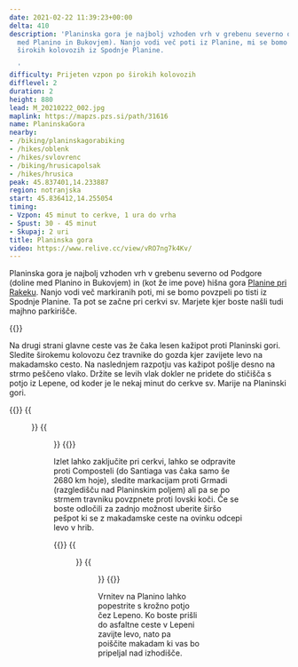 ```yaml
---
date: 2021-02-22 11:39:23+00:00
delta: 410
description: 'Planinska gora je najbolj vzhoden vrh v grebenu severno od Podgore (doline
  med Planino in Bukovjem). Nanjo vodi več poti iz Planine, mi se bomo povzpeli po
  širokih kolovozih iz Spodnje Planine.

  '
difficulty: Prijeten vzpon po širokih kolovozih
difflevel: 2
duration: 2
height: 880
lead: M_20210222_002.jpg
maplink: https://mapzs.pzs.si/path/31616
name: PlaninskaGora
nearby:
- /biking/planinskagorabiking
- /hikes/oblenk
- /hikes/svlovrenc
- /biking/hrusicapolsak
- /hikes/hrusica
peak: 45.837401,14.233887
region: notranjska
start: 45.836412,14.255054
timing:
- Vzpon: 45 minut to cerkve, 1 ura do vrha
- Spust: 30 - 45 minut
- Skupaj: 2 uri
title: Planinska gora
video: https://www.relive.cc/view/vRO7ng7k4Kv/
---
```

Planinska gora je najbolj vzhoden vrh v grebenu severno od Podgore (doline med Planino in Bukovjem) in (kot že ime pove) hišna gora [Planine pri Rakeku](https://sl.wikipedia.org/wiki/Planina,_Postojna). Nanjo vodi več markiranih poti, mi se bomo povzpeli po tisti iz Spodnje Planine. Ta pot se začne pri cerkvi sv. Marjete kjer boste našli tudi majhno parkirišče.

{{<hike-details>}}

Na drugi strani glavne ceste vas že čaka lesen kažipot proti Planinski gori. Sledite širokemu kolovozu čez travnike do gozda kjer zavijete levo na makadamsko cesto. Na naslednjem razpotju vas kažipot pošlje desno na strmo peščeno vlako. Držite se levih vlak dokler ne pridete do stičišča s potjo iz Lepene, od koder je le nekaj minut do cerkve sv. Marije na Planinski gori.

{{<gallery>}}
{{<figure src="M_20210222_001.jpg">}}
{{<figure src="M_20210222_003.jpg">}}
{{</gallery>}}

Izlet lahko zaključite pri cerkvi, lahko se odpravite proti Composteli (do Santiaga vas čaka samo še 2680 km hoje), sledite markacijam proti Grmadi (razgledišču nad Planinskim poljem) ali pa se po strmem travniku povzpnete proti lovski koči. Če se boste odločili za zadnjo možnost uberite širšo pešpot ki se z makadamske ceste na ovinku odcepi levo v hrib.

{{<gallery>}}
{{<figure src="M_20210222_004.jpg">}}
{{<figure src="M_20210222_005.jpg">}}
{{</gallery>}}

Vrnitev na Planino lahko popestrite s krožno potjo čez Lepeno. Ko boste prišli do asfaltne ceste v Lepeni zavijte levo, nato pa poiščite makadam ki vas bo pripeljal nad izhodišče.

